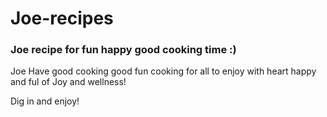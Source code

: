 # Joe-recipes
### Joe recipe for fun happy good cooking time :) ###
Joe Have good cooking good fun cooking for all to enjoy with heart happy and ful of Joy and wellness!

Dig in and enjoy!


